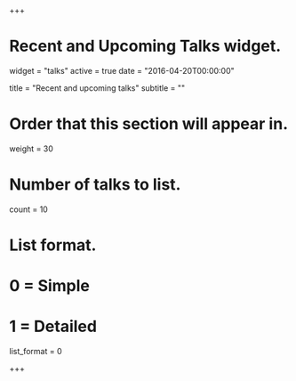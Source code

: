 +++
# Recent and Upcoming Talks widget.
widget = "talks"
active = true
date = "2016-04-20T00:00:00"

title = "Recent and upcoming talks"
subtitle = ""

# Order that this section will appear in.
weight = 30

# Number of talks to list.
count = 10

# List format.
#   0 = Simple
#   1 = Detailed
list_format = 0

+++

